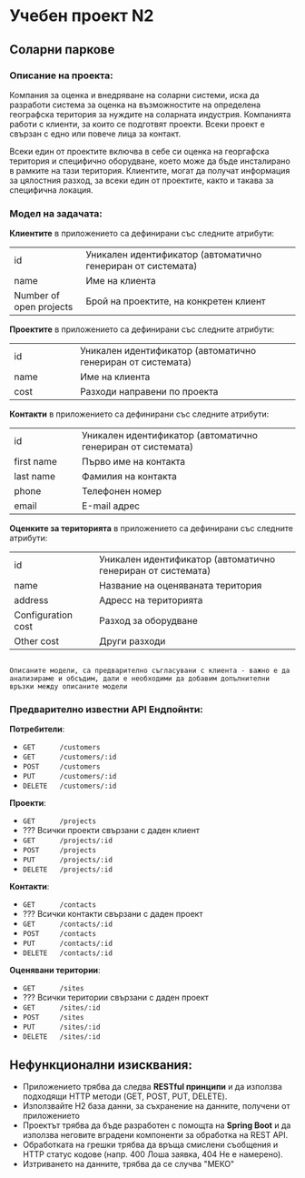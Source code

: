 # Учебен проект N2
## Соларни паркове

### Описание на проекта:
Компания за оценка и внедряване на соларни системи, иска да разработи система за оценка на 
възможностите на определена географска територия за нуждите на соларната индустрия. Компанията работи с клиенти, за които се подготвят проекти. Всеки проект е свързан с едно или повече лица за контакт. 

Всеки един от проектите включва в себе си оценка на георгафска територия и специфично оборудване, което
може да бъде инсталирано в рамките на тази територия. Клиентите, могат да получат информация за цялостния разход, за всеки един от проектите, както и такава за специфична локация. 


### Модел на задачата:
**Клиентите** в приложението са дефинирани със следните атрибути:
<table>
    <tr>
        <td width="200">id</td>
        <td width="800">Уникален идентификатор (автоматично генериран от системата)</td>
    </tr>
    <tr>
        <td width="200">name</td>
        <td width="800">Име на клиента</td>
    </tr>
    <tr>
        <td width="200">Number of open projects</td>
        <td width="800">Брой на проектите, на конкретен клиент</td>
    </tr>
</table>


**Проектите** в приложението са дефинирани със следните атрибути:
<table>
    <tr>
        <td width="200">id</td>
        <td width="800">Уникален идентификатор (автоматично генериран от системата)</td>
    </tr>
    <tr>
        <td width="200">name</td>
        <td width="800">Име на клиента</td>
    </tr>
    <tr>
        <td width="200">cost</td>
        <td width="800">Разходи направени по проекта</td>
    </tr>
</table>

**Контакти** в приложението са дефинирани със следните атрибути:
<table>
    <tr>
        <td width="200">id</td>
        <td width="800">Уникален идентификатор (автоматично генериран от системата)</td>
    </tr>
    <tr>
        <td width="200">first name</td>
        <td width="800">Първо име на контакта</td>
    </tr>
    <tr>
        <td width="200">last name</td>
        <td width="800">Фамилия на контакта</td>
    </tr>
    <tr>
        <td width="200">phone</td>
        <td width="800">Телефонен номер</td>
    </tr>
    <tr>
        <td width="200">email</td>
        <td width="800">Е-mail адрес</td>
    </tr>
</table>

**Оценките за територията** в приложението са дефинирани със следните атрибути:
<table>
    <tr>
        <td width="200">id</td>
        <td width="800">Уникален идентификатор (автоматично генериран от системата)</td>
    </tr>
    <tr>
        <td width="200">name</td>
        <td width="800">Название на оценяваната територия</td>
    </tr>
    <tr>
        <td width="200">address</td>
        <td width="800">Адресс на територията</td>
    </tr>
    <tr>
        <td width="200">Configuration cost</td>
        <td width="800">Разход за оборудване</td>
    </tr>
    <tr>
        <td width="200">Other cost</td>
        <td width="800">Други разходи</td>
    </tr>
</table>

<code>
Описаните модели, са предварително съгласувани с клиента - важно е да анализираме и обсъдим, дали е необходими да добавим допълнителни връзки между описаните модели
</code>


### Предварително известни API Ендпойнти:
**Потребители**:
- `GET      /customers`
- `GET      /customers/:id`
- `POST     /customers`
- `PUT      /customers/:id`
- `DELETE   /customers/:id`

**Проекти**:
- `GET      /projects`
- ??? Всички проекти свързани с даден клиент
- `GET      /projects/:id`
- `POST     /projects`
- `PUT      /projects/:id`
- `DELETE   /projects/:id`

**Контакти**:
- `GET      /contacts`
- ??? Всички контакти свързани с даден проект
- `GET      /contacts/:id`
- `POST     /contacts`
- `PUT      /contacts/:id`
- `DELETE   /contacts/:id`

**Оценявани територии**:
- `GET      /sites`
- ??? Всички територии свързани с даден проект
- `GET      /sites/:id`
- `POST     /sites`
- `PUT      /sites/:id`
- `DELETE   /sites/:id`


## Нефункционални изисквания:
- Приложението трябва да следва **RESTful принципи** и да използва подходящи HTTP методи (GET, POST, PUT, DELETE).
- Използвайте H2 база данни, за съхранение на данните, получени от приложението
- Проектът трябва да бъде разработен с помощта на **Spring Boot** и да използва неговите вградени компоненти за обработка на REST API.
- Обработката на грешки трябва да връща смислени съобщения и HTTP статус кодове (напр. 400 Лоша заявка, 404 Не е намерено).
- Изтриването на данните, трябва да се случва "МЕКО"

<!-- 
## Технологичен стек:
- **Java 8+**
- **Spring Boot** (с Spring Web за създаване на RESTful услуги)
- **Maven** (за управление на зависимости)
- **Spring Boot DevTools** (по избор, за по-бързо разработване)

## Структура на проекта:

### Контролери:
- Обработват HTTP заявки, делегират на услуги и връщат отговори.
- Пример: `TaskController.java`

### Услуги:
- Бизнес логика за управление на задачи (CRUD операции в паметта).
- Пример: `TaskService.java`

### Модели:
- Дефинират структурата на една `Task`.
- Пример: `Task.java`

### Обработка на изключения:
- Централизирана обработка на грешки за ресурс не е намерен, невалиден вход и др.
- Пример: `GlobalExceptionHandler.java`

---

## Example Scenarios:

#### Създаване на нова задача:
**Request:**
```json
POST /tasks
{
  "title": "Complete assignment",
  "description": "Finish the math assignment",
  "status": "PENDING",
  "dueDate": "2024-10-31"
}
```

**Response**
```json
{
  "id": 1,
  "title": "Complete assignment",
  "description": "Finish the math assignment",
  "status": "PENDING",
  "dueDate": "2024-10-31"
}
```

####  Взимане на всички задачи:

**Request:**

GET /tasks

**Response:**
```json
[
  {
    "id": 1,
    "title": "Complete assignment",
    "description": "Finish the math assignment",
    "status": "PENDING",
    "dueDate": "2024-10-31"
  }
]
```

#### Update a Task’s Status:

**Request:**

PUT /tasks/1
```json
{
  "status": "IN_PROGRESS"
}
```

**Response:**
```json
{
  "id": 1,
  "title": "Complete assignment",
  "description": "Finish the math assignment",
  "status": "IN_PROGRESS",
  "dueDate": "2024-10-31"
}
```

#### Delete a Task:


**Request:**
DELETE /tasks/1

**Response:**
204 No Content -->
